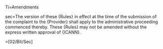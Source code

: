 Ti=Amendments

sec=The version of these {Rules} in effect at the time of the submission of the complaint to the {Provider} shall apply to the administrative proceeding commenced thereby. These {Rules} may not be amended without the express written approval of {ICANN}.

=[02/Bit/Sec]

